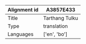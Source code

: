 |Alignment id | A3857E433
| --- | --- 
|Title | Tarthang Tulku 
|Type | translation
|Languages | ['en', 'bo']